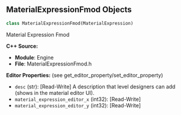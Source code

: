 ## MaterialExpressionFmod Objects

```python
class MaterialExpressionFmod(MaterialExpression)
```

Material Expression Fmod

**C++ Source:**

- **Module**: Engine
- **File**: MaterialExpressionFmod.h

**Editor Properties:** (see get_editor_property/set_editor_property)

- ``desc`` (str):  [Read-Write] A description that level designers can add (shows in the material editor UI).
- ``material_expression_editor_x`` (int32):  [Read-Write]
- ``material_expression_editor_y`` (int32):  [Read-Write]

<a id="unreal.MaterialExpressionFontSample"></a>